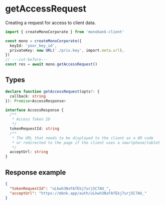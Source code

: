 # getAccessRequest

Creating a request for access to client data.

```ts twoslash
import { createMonoCorporate } from 'monobank-client'

const mono = createMonoCorporate({
  keyId: 'your_key_id',
  privateKey: new URL('./priv.key', import.meta.url),
})
// ---cut-before---
const res = await mono.getAccessRequest()
```

## Types
```ts
declare function getAccessRequest(opts?: {
  callback: string
}): Promise<AccessResponse>

interface AccessResponse {
  /**
   * Access Token ID
   */
  tokenRequestId: string
  /**
   * The URL that needs to be displayed to the client as a QR code
   * or redirected to the page if the client uses a smartphone/tablet
   */
  acceptUrl: string
}
```

## Response example
```json
{
  "tokenRequestId": "uLkwh3NzFAfEkj7urj5C7AU_",
  "acceptUrl": "https://mbnk.app/auth/uLkwh3NzFAfEkj7urj5C7AU_"
}
```
